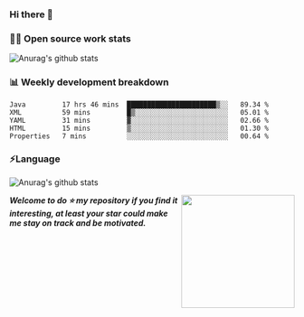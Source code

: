 

### Hi there 👋
### 👨‍💻 Open source work stats
![Anurag's github stats](https://github-readme-stats.vercel.app/api?username=wyndem&show_icons=true&theme=radical)

### 📊 Weekly development breakdown
<!--START_SECTION:waka-->
```text
Java         17 hrs 46 mins  ██████████████████████▒░░   89.34 % 
XML          59 mins         █▒░░░░░░░░░░░░░░░░░░░░░░░   05.01 % 
YAML         31 mins         ▓░░░░░░░░░░░░░░░░░░░░░░░░   02.66 % 
HTML         15 mins         ▒░░░░░░░░░░░░░░░░░░░░░░░░   01.30 % 
Properties   7 mins          ░░░░░░░░░░░░░░░░░░░░░░░░░   00.64 % 
```
<!--END_SECTION:waka-->


### ⚡Language
![Anurag's github stats](https://github-readme-stats.vercel.app/api/top-langs/?username=wyndem&layout=compact&hide_border=true&langs_count=10)



<img align='right' src='https://octodex.github.com/images/hula_loop_octodex03.gif' width='200"'>


***Welcome to do ⭐ my repository if you find it interesting, at least your star could make me stay on track and be motivated.***







<!--
**wyndem/wyndem** is a ✨ _special_ ✨ repository because its `README.md` (this file) appears on your GitHub profile.

Here are some ideas to get you started:

- 🔭 I’m currently working on ...
- 🌱 I’m currently learning ...
- 👯 I’m looking to collaborate on ...
- 🤔 I’m looking for help with ...
- 💬 Ask me about ...
- 📫 How to reach me: ...
- 😄 Pronouns: ...
- ⚡ Fun fact: ...
-->

